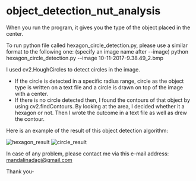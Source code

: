 # object_detection_nut_analysis

When you run the program, it gives you the type of the object placed in the center.

To run python file called hexagon_circle_detection.py, please use a similar format to the following one: (specify an image name after --image)
python hexagon_circle_detection.py --image 10-11-2017-9.38.49_2.bmp

I used cv2.HoughCircles to detect circles in the image.
- If the circle is detected in a specific radius range, circle as the object type is written on a text file and a circle is drawn on top of the image with a center.
- If there is no circle detected then, I found the contours of that object by using cv2.findContours. 
By looking at the area, I decided whether it a hexagon or not. Then I wrote the outcome in a text file as well as drew the contour.

Here is an example of the result of this object detection algorithm:

![hexagon_result](https://github.com/mandalinadagi/object_detection_nut_analysis/blob/master/hexagon_example.png)
![circle_result](https://github.com/mandalinadagi/object_detection_nut_analysis/blob/master/circle_example.png)

In case of any problem, please contact me via this e-mail address: mandalinadagi@gmail.com

Thank you- 

